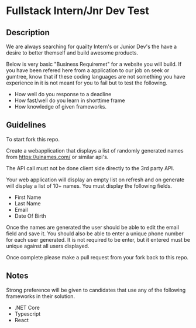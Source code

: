 # Fullstack Intern/Jnr Dev Test

## Description

We are always searching for quailty Intern's or Junior Dev's the have a desire to better themself and build awesome products.

Below is very basic "Business Requiremet" for a website you will build. If you have been refered here from a application to our job on seek or gumtree, know that if these coding languages are not something you have experience in it is not meant for you to fail but to test the following.

- How well do you response to a deadline
- How fast/well do you learn in shorttime frame
- How knowledge of given frameworks.


## Guidelines

To start fork this repo.

Create a webapplication that displays a list of randomly generated names from https://uinames.com/ or similar api's.

The API call must not be done client side directly to the 3rd party API.

Your web application will display an empty list on refresh and on generate will display a list of 10+ names.
You must display the following fields.

- First Name
- Last Name
- Email
- Date Of Birth

Once the names are generated the user should be able to edit the email field and save it.
You should also be able to enter a unique phone number for each user generated. It is not required to be enter, but it entered must be unique against all users displayed.

Once complete please make a pull request from your fork back to this repo. 

## Notes

Strong preference will be given to candidates that use any of the following frameworks in their solution.

- .NET Core
- Typescript
- React
